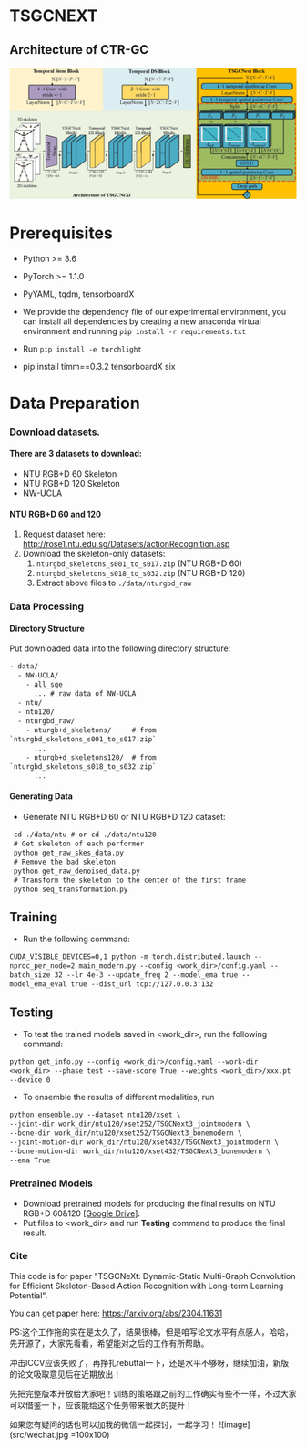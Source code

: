 # TSGCNEXT 


## Architecture of CTR-GC
![image](src/framework.jpg)
# Prerequisites

- Python >= 3.6
- PyTorch >= 1.1.0
- PyYAML, tqdm, tensorboardX

- We provide the dependency file of our experimental environment, you can install all dependencies by creating a new anaconda virtual environment and running `pip install -r requirements.txt `
- Run `pip install -e torchlight` 
- pip install timm==0.3.2 tensorboardX six

# Data Preparation

### Download datasets.

#### There are 3 datasets to download:

- NTU RGB+D 60 Skeleton
- NTU RGB+D 120 Skeleton
- NW-UCLA

#### NTU RGB+D 60 and 120

1. Request dataset here: http://rose1.ntu.edu.sg/Datasets/actionRecognition.asp
2. Download the skeleton-only datasets:
   1. `nturgbd_skeletons_s001_to_s017.zip` (NTU RGB+D 60)
   2. `nturgbd_skeletons_s018_to_s032.zip` (NTU RGB+D 120)
   3. Extract above files to `./data/nturgbd_raw`


### Data Processing

#### Directory Structure

Put downloaded data into the following directory structure:

```
- data/
  - NW-UCLA/
    - all_sqe
      ... # raw data of NW-UCLA
  - ntu/
  - ntu120/
  - nturgbd_raw/
    - nturgb+d_skeletons/     # from `nturgbd_skeletons_s001_to_s017.zip`
      ...
    - nturgb+d_skeletons120/  # from `nturgbd_skeletons_s018_to_s032.zip`
      ...
```

#### Generating Data

- Generate NTU RGB+D 60 or NTU RGB+D 120 dataset:

```
 cd ./data/ntu # or cd ./data/ntu120
 # Get skeleton of each performer
 python get_raw_skes_data.py
 # Remove the bad skeleton 
 python get_raw_denoised_data.py
 # Transform the skeleton to the center of the first frame
 python seq_transformation.py
```
## Training
- Run the following command:

```
CUDA_VISIBLE_DEVICES=0,1 python -m torch.distributed.launch --nproc_per_node=2 main_modern.py --config <work_dir>/config.yaml --batch_size 32 --lr 4e-3 --update_freq 2 --model_ema true --model_ema_eval true --dist_url tcp://127.0.0.3:132
```


## Testing

- To test the trained models saved in <work_dir>, run the following command:

```
python get_info.py --config <work_dir>/config.yaml --work-dir <work_dir> --phase test --save-score True --weights <work_dir>/xxx.pt --device 0
```

- To ensemble the results of different modalities, run 
```
python ensemble.py --dataset ntu120/xset \
--joint-dir work_dir/ntu120/xset252/TSGCNext3_jointmodern \
--bone-dir work_dir/ntu120/xset252/TSGCNext3_bonemodern \
--joint-motion-dir work_dir/ntu120/xset432/TSGCNext3_jointmodern \
--bone-motion-dir work_dir/ntu120/xset432/TSGCNext3_bonemodern \
--ema True
```

### Pretrained Models

- Download pretrained models for producing the final results on NTU RGB+D 60&120 [[Google Drive]](https://drive.google.com/file/d/1FNJUkvGcmEvyqP93SsIV-PnppA4LBdyA/view?usp=share_link).
- Put files to <work_dir> and run **Testing** command to produce the final result.

### Cite
This code is for paper "TSGCNeXt: Dynamic-Static Multi-Graph Convolution for Efficient Skeleton-Based Action Recognition with Long-term Learning Potential".

You can get paper here: https://arxiv.org/abs/2304.11631

PS:这个工作拖的实在是太久了，结果很棒，但是咱写论文水平有点感人，哈哈，先开源了，大家先看看，希望能对之后的工作有所帮助。

冲击ICCV应该失败了，再挣扎rebuttal一下，还是水平不够呀，继续加油，新版的论文吸取意见后在近期放出！

先把完整版本开放给大家吧！训练的策略跟之前的工作确实有些不一样，不过大家可以借鉴一下，应该能给这个任务带来很大的提升！

如果您有疑问的话也可以加我的微信一起探讨，一起学习！
![image](src/wechat.jpg =100x100)

